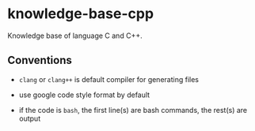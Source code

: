 # knowledge-base-cpp

Knowledge base of language C and C++.

## Conventions

- `clang` or `clang++` is default compiler for generating files

- use google code style format by default

- if the code is `bash`, the first line(s) are bash commands, the rest(s) are output
